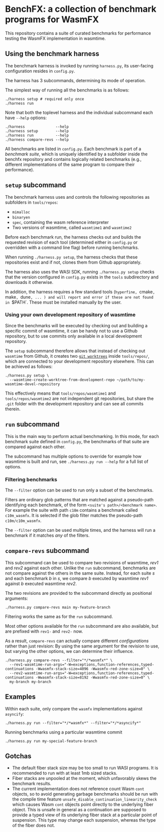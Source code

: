 # BenchFX: a collection of benchmark programs for WasmFX

This repository contains a suite of curated benchmarks for performance
testing the WasmFX implementation in wasmtime.

## Using the benchmark harness 

The benchmark harness is invoked by running `harness.py`, its user-facing
configuration resides in `config.py`.

The harness has 3 subcommands, determining its mode of operation.

The simplest way of running all the benchmarks is as follows:
 ```shell
./harness setup # required only once
./harness run 
 ```

Note that both the toplevel harness and the individual subcommand each have `--help` options:
```shell
./harness              --help
./harness setup        --help
./harness run          --help
./harness compare-revs --help
 ```


All benchmarks are listed in `config.py`. Each benchmark is part of a
_benchmark suite_, which is uniquely identified by a subfolder inside the benchfx
repository and contains logically related benchmarks (e.g., different
implementations of the same program to compare their performance).


## `setup` subcommand

The benchmark harness uses and controls the following repositories as subfolders
in `tools/repos`:
* `mimalloc`
* `binaryen`
* `spec`, containing the wasm reference interpreter
* Two versions of wasmtime, called `wasmtime1` and `wasmtime2`

Before each benchmark run, the harness checks out and builds the requested
revision of each tool (determined either in `config.py` or overridden with a
command line flag) before running benchmarks. 

When running `./harness.py setup`, the harness checks that these repositories
exist and if not, clones them from Github appropriately.

The harness also uses the WASI SDK, running `./harness.py setup` checks that the
version configured in `config.py` exists in the `tools` subdirectory and
downloads it otherwise. 


In addition, the harness requires a few standard tools (`hyperfine, `cmake`,
`make`, `dune`, ... ) and will report and error if these are not found in
`$PATH`. These must be installed manually by the user.

### Using your own development repository of wasmtime

Since the benchmarks will be executed by checking out and building a specific
commit of wasmtime, it can be handy not to use a Github repository, but to use
commits only available in a local development repository. 

The `setup` subcommand therefore allows that instead of checking out `wasmtime`
from Github, it creates two [`git
worktrees`](https://git-scm.com/docs/git-worktree) inside `tools/repos/`, which
are connected to your development repository elsewhere.
This can be achieved as follows:

``` shell
./harness.py setup \
  --wasmtime-create-worktree-from-development-repo ~/path/to/my-wasmtime-devel-repository
```

This effectively means that `tools/repos/wasmtime1` and `tools/repos/wasmtime2`
are not independent git repositories, but share the `.git` folder with the
development repository and can see all commits therein.


## `run` subcommand

This is the main way to perform actual benchmarking.
In this mode, for each benchmark suite defined in `config.py`, the benchmarks of
that suite are compared against each other.

The subcommand has multiple options to override for example how wasmtime is
built and run, see `./harness.py run --help` for a full list of options.

### Filtering benchmarks

The `--filter` option can be used to run only a subset of the benchmarks.

Filters are ordinary glob patterns that are matched against a pseudo-path identifying each
benchmark, of the form `<suite's path>/<benchmark name>`. For example
the suite with path `c10m` contains a benchmark called `c10m_wasmfx`. It is
selected if the glob filter matches the pseudo-path `c10m/c10m_wasmfx`.

The `--filter` option can be used multiple times, and the harness will run a
benchmark if it matches _any_ of the filters.


## `compare-revs` subcommand

This subcommand can be used to compare two revisions of wasmtime, _rev1_ and
_rev2_ against each other. Unlike the `run` subcommand, benchmarks are not
compare against the others in the same suite. Instead, for each suite _s_ and
each benchmark _b_ in _s_, we compare _b_ executed by wasmtime _rev1_ against
_b_ executed wasmtime _rev2_.


The two revisions are provided to the subcommand directly as positional arguments:
``` shell
./harness.py compare-revs main my-feature-branch
```


Filtering works the same as for the `run` subcommand.

Most other options available for the `run` subcommand are also available, but
are prefixed with `rev1-` and `rev2-` now. 

As a result, `compare-revs` can actually compare different _configurations_
rather than just revision: By using the same argument for the revision to use,
but varying the other options, we can determine their influence.

 
``` shell
./harness.py compare-revs --filter="*/*wasmfx*" \
  --rev1-wasmtime-run-args="-W=exceptions,function-references,typed-continuations -Wwasmfx-stack-size=4096 -Wwasmfx-red-zone-size=0" \
  --rev2-wasmtime-run-args="-W=exceptions,function-references,typed-continuations -Wwasmfx-stack-size=8192 -Wwasmfx-red-zone-size=0" \
  my-branch my-branch 
```


## Examples

Within each suite, only compare the `wasmfx` implementations against `asyncify`:
``` shell
./harness.py run --filter="*/*wasmfx*" --filter="*/*asyncify*"
```

Running benchmarks using a particular wasmtime commit 
``` shell
./harness.py run my-special-feature-branch
```


## Gotchas

* The default fiber stack size may be too small to run WASI programs. It
  is recommended to run with at least 1mb sized stacks.
* Fiber stacks are unpooled at the moment, which unfavorably skews the
  benchmark results.
* The current implementation does not reference count Wasm `cont`
  objects, so to avoid generating garbage benchmarks should be run
  with the compile time feature
  `unsafe_disable_continuation_linearity_check` which causes Wasm
  `cont` objects point directly to the underlying fiber object. This
  is unsafe in general as a continuation are supposed to provide a
  typed view of its underlying fiber stack at a particular point of
  suspension. This type may change each suspension, whereas the type
  of the fiber does not.
